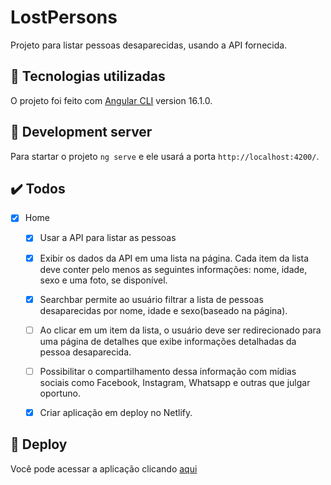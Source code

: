 # LostPersons

Projeto para listar pessoas desaparecidas, usando a API fornecida.

## :wrench: Tecnologias utilizadas

O projeto foi feito com [Angular CLI](https://github.com/angular/angular-cli) version 16.1.0.


## :scroll: Development server

Para startar o projeto `ng serve` e ele usará a porta `http://localhost:4200/`.

## :heavy_check_mark: Todos
- [x] Home
	- [x] Usar a API para listar as pessoas
	- [x] Exibir os dados da API em uma lista na página. Cada item da lista deve conter pelo menos as seguintes informações: nome, idade, sexo e uma foto, se disponível.
	- [x] Searchbar permite ao usuário filtrar a lista de pessoas desaparecidas por nome, idade e sexo(baseado na página).
  - [ ] Ao clicar em um item da lista, o usuário deve ser redirecionado para uma página de detalhes que exibe informações detalhadas da pessoa desaparecida.
  - [ ] Possibilitar o compartilhamento dessa informação com mídias sociais como Facebook, Instagram, Whatsapp e outras que julgar oportuno.
  - [x] Criar aplicação em deploy no Netlify.


## :rocket: Deploy
Você pode acessar a aplicação clicando [aqui](https://lostpersons.netlify.app)
